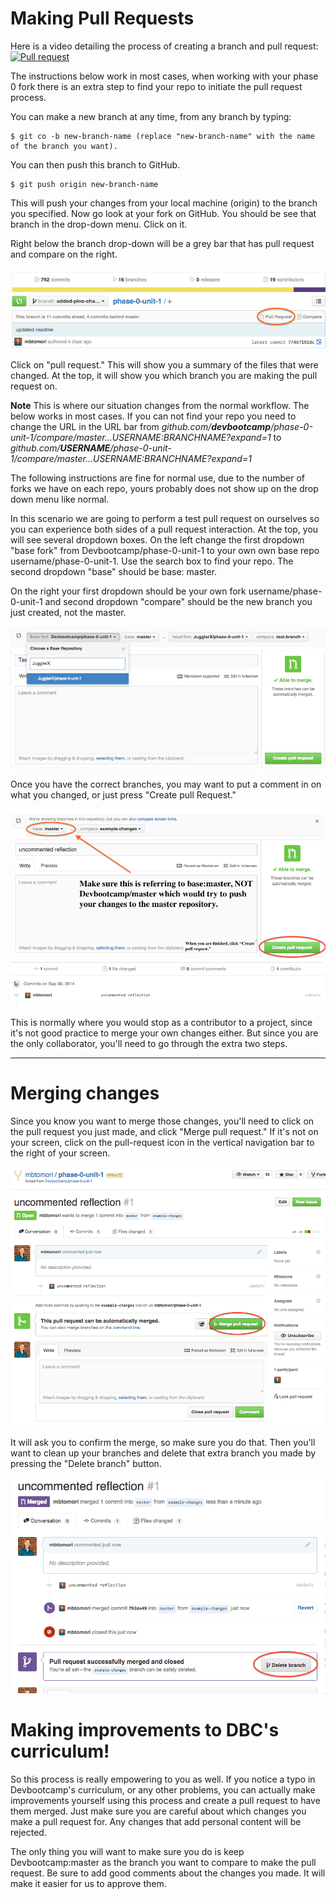# Making Pull Requests

Here is a video detailing the process of creating a branch and pull request: [![Pull request](https://i.ytimg.com/vi/DXmWPokwmqU/mqdefault.jpg)](https://www.youtube.com/watch?v=4nUG-wrH0iA)

The instructions below work in most cases, when working with your phase 0 fork there is an extra step to find your repo to initiate the pull request process.

You can make a new branch at any time, from any branch by typing:

```shell
$ git co -b new-branch-name (replace "new-branch-name" with the name of the branch you want).
```

You can then push this branch to GitHub.

```shell
$ git push origin new-branch-name
```

This will push your changes from your local machine (origin) to the branch you specified. Now go look at your fork on GitHub. You should be see that branch in the drop-down menu. Click on it.

Right below the branch drop-down will be a grey bar that has pull request and compare on the right.

![Pull Request 1](../imgs/pull-request-1.png)

Click on "pull request." This will show you a summary of the files that were changed. At the top, it will show you which branch you are making the pull request on.

**Note** This is where our situation changes from the normal workflow. The below works in most cases. If you can not find your repo you need to change the URL in the URL bar from *github.com/**devbootcamp**/phase-0-unit-1/compare/master...USERNAME:BRANCHNAME?expand=1* to *github.com/**USERNAME**/phase-0-unit-1/compare/master...USERNAME:BRANCHNAME?expand=1*

The following instructions are fine for normal use, due to the number of forks we have on each repo, yours probably does not show up on the drop down menu like normal.

In this scenario we are going to perform a test pull request on ourselves so you can experience both sides of a pull request interaction. At the top, you will see several dropdown boxes. On the left change the first dropdown "base fork" from Devbootcamp/phase-0-unit-1 to your own own base repo username/phase-0-unit-1. Use the search box to find your repo. The second dropdown "base" should be base: master.

On the right your first dropdown should be your own fork username/phase-0-unit-1 and second dropdown "compare" should be the new branch you just created, not the master.

![Pull Request DBC](../imgs/pull-request-change-base-fork.png)

Once you have the correct branches, you may want to put a comment in on what you changed, or just press "Create pull Request."

![Pull Request 2](../imgs/pull-request-2.png)

This is normally where you would stop as a contributor to a project, since it's not good practice to merge your own changes either. But since you are the only collaborator, you'll need to go through the extra two steps.

***

# Merging changes

Since you know you want to merge those changes, you'll need to click on the pull request you just made, and click "Merge pull request." If it's not on your screen, click on the pull-request icon in the vertical navigation bar to the right of your screen.

![Pull Request 3](../imgs/pull-request-3.png)

It will ask you to confirm the merge, so make sure you do that. Then you'll want to clean up your branches and delete that extra branch you made by pressing the "Delete branch" button.

![Pull Request 4](../imgs/pull-request-4.png)

# Making improvements to DBC's curriculum!

So this process is really empowering to you as well. If you notice a typo in Devbootcamp's curriculum, or any other problems, you can actually make improvements yourself using this process and create a pull request to have them merged. Just make sure you are careful about which changes you make a pull request for. Any changes that add personal content will be rejected.

The only thing you will want to make sure you do is keep Devbootcamp:master as the branch you want to compare to make the pull request. Be sure to add good comments about the changes you made. It will make it easier for us to approve them.
